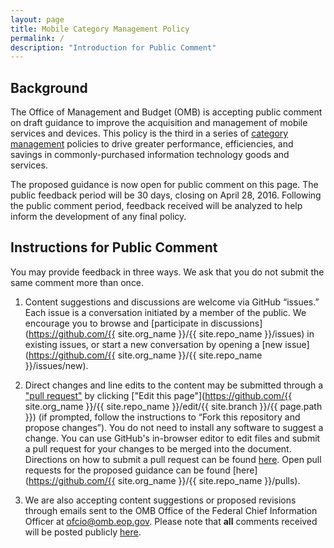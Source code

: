 ```yaml
---
layout: page
title: Mobile Category Management Policy
permalink: /
description: "Introduction for Public Comment"
---
```


## Background

The Office of Management and Budget (OMB) is accepting public comment on draft guidance to improve the acquisition and management of mobile services and devices. This policy is the third in a series of [category management](https://www.whitehouse.gov/sites/default/files/omb/procurement/memo/simplifying-federal-procurement-to-improve-performance-drive-innovation-increase-savings.pdf) policies to drive greater performance, efficiencies, and savings in commonly-purchased information technology goods and services. 

The proposed guidance is now open for public comment on this page. The public feedback period will be 30 days, closing on April 28, 2016. Following the public comment period, feedback received will be analyzed to help inform the development of any final policy.

## Instructions for Public Comment

You may provide feedback in three ways. We ask that you do not submit the same comment more than once.

1. Content suggestions and discussions are welcome via GitHub “issues.” Each issue is a conversation initiated by a member of the public. We encourage you to browse and [participate in discussions](https://github.com/{{ site.org_name }}/{{ site.repo_name }}/issues) in existing issues, or start a new conversation by opening a [new issue](https://github.com/{{ site.org_name }}/{{ site.repo_name }}/issues/new).

2. Direct changes and line edits to the content may be submitted through a ["pull request"](https://help.github.com/articles/creating-a-pull-request) by clicking ["Edit this page"](https://github.com/{{ site.org_name }}/{{ site.repo_name }}/edit/{{ site.branch }}/{{ page.path }}) (if prompted, follow the instructions to “Fork this repository and propose changes”). You do not need to install any software to suggest a change. You can use GitHub's in-browser editor to edit files and submit a pull request for your changes to be merged into the document. Directions on how to submit a pull request can be found [here](https://help.github.com/articles/creating-a-pull-request). Open pull requests for the proposed guidance can be found [here](https://github.com/{{ site.org_name }}/{{ site.repo_name }}/pulls).

3. We are also accepting content suggestions or proposed revisions through emails sent to the OMB Office of the Federal Chief Information Officer at [ofcio@omb.eop.gov](mailto:ofcio@omb.eop.gov). Please note that **all** comments received will be posted publicly [here](https://github.com/whitehouse/mobile-policy/issues/).

